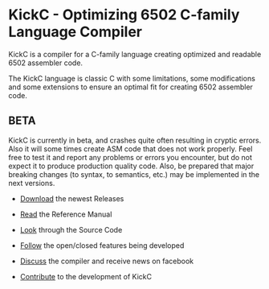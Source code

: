 # KickC - Optimizing 6502 C-family Language Compiler 

KickC is a compiler for a C-family language creating optimized and readable 6502 assembler code.

The KickC language is classic C with some limitations, some modifications and some extensions to ensure an optimal fit for creating 6502 assembler code. 

## BETA

KickC is currently in beta, and crashes quite often resulting in cryptic errors. Also it will some times create ASM code that does not work properly. 
Feel free to test it and report any problems or errors you encounter, but do not expect it to produce production quality code.
Also, be prepared that major breaking changes (to syntax, to semantics, etc.) may be implemented in the next versions.

* [Download](https://gitlab.com/camelot/kickc/tags) the newest Releases 

* [Read](https://docs.google.com/document/d/1JE-Lt5apM-g4tZN3LS4TDbPKYgXuBz294enS9Oc4HXM/edit?usp=sharing) the Reference Manual

* [Look](https://gitlab.com/camelot/kickc/tree/master) through the Source Code

* [Follow](https://gitlab.com/camelot/kickc/issues) the open/closed features being developed

* [Discuss](https://www.facebook.com/groups/302286200587943/) the compiler and receive news on facebook

* [Contribute](https://gitlab.com/camelot/kickc/blob/master/CONTRIBUTING.md) to the development of KickC 